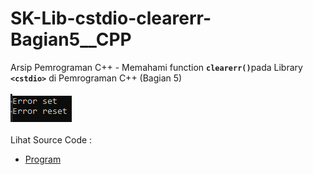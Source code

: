 # SK-Lib-cstdio-clearerr-Bagian5__CPP
Arsip Pemrograman C++ - Memahami function <code><b>clearerr()</b></code>pada Library <code><b>&lt;cstdio></b></code> di Pemrograman C++ (Bagian 5)<br><br>
<img src="https://github.com/RizkyKhapidsyah/SK-Lib-cstdio-clearerr-Bagian5__CPP/blob/master/SK-Lib-cstdio-clearerr-Bagian5__CPP/x64/result/001.PNG"><br><br>
Lihat Source Code : <br>
- <a href="https://github.com/RizkyKhapidsyah/SK-Lib-cstdio-clearerr-Bagian5__CPP/blob/master/SK-Lib-cstdio-clearerr-Bagian5__CPP/Source.cpp">Program</a>
